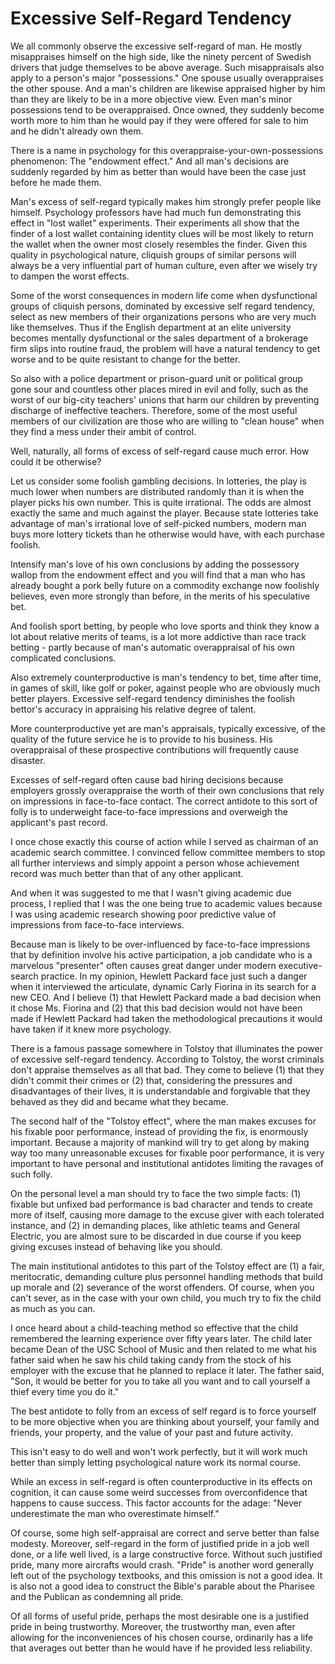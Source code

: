 # Excessive Self-Regard Tendency

We all commonly observe the excessive self-regard of man. He mostly misappraises himself on the high side, like the ninety percent of Swedish drivers that judge themselves to be above average. Such misappraisals also apply to a person's major "possessions." One spouse usually overappraises the other spouse. And a man's children are likewise appraised higher by him than they are likely to be in a more objective view. Even man's minor possessions tend to be overappraised. Once owned, they suddenly become worth more to him than he would pay if they were offered for sale to him and he didn't already own them.

There is a name in psychology for this overappraise-your-own-possessions phenomenon: The "endowment effect." And all man's decisions are suddenly regarded by him as better than would have been the case just before he made them.

Man's excess of self-regard typically makes him strongly prefer people like himself. Psychology professors have had much fun demonstrating this effect in "lost wallet" experiments. Their experiments all show that the finder of a lost wallet containing identity clues will be most likely to return the wallet when the owner most closely resembles the finder. Given this quality in psychological nature, cliquish groups of similar persons will always be a very influential part of human culture, even after we wisely try to dampen the worst effects.

Some of the worst consequences in modern life come when dysfunctional groups of cliquish persons, dominated by excessive self regard tendency, select as new members of their organizations persons who are very much like themselves. Thus if the English department at an elite university becomes mentally dysfunctional or the sales department of a brokerage firm slips into routine fraud, the problem will have a natural tendency to get worse and to be quite resistant to change for the better. 

So also with a police department or prison-guard unit or political group gone sour and countless other places mired in evil and folly, such as the worst of our big-city teachers' unions that harm our children by preventing discharge of ineffective teachers. Therefore, some of the most useful members of our civilization are those who are willing to "clean house" when they find a mess under their ambit of control.

Well, naturally, all forms of excess of self-regard cause much error. How could it be otherwise?

Let us consider some foolish gambling decisions. In lotteries, the play is much lower when numbers are distributed randomly than it is when the player picks his own number. This is quite irrational. The odds are almost exactly the same and much against the player. Because state lotteries take advantage of man's irrational love of self-picked numbers, modern man buys more lottery tickets than he otherwise would have, with each purchase foolish.


Intensify man's love of his own conclusions by adding the possessory wallop from the endowment effect and you will find that a man who has already bought a pork belly future on a commodity exchange now foolishly believes, even more strongly than before, in the merits of his speculative bet.

And foolish sport betting, by people who love sports and think they know a lot about relative merits of teams, is a lot more addictive than race track betting - partly because of man's automatic overappraisal of his own complicated conclusions.

Also extremely counterproductive is man's tendency to bet, time after time, in games of skill, like golf or poker, against people who are obviously much better players. Excessive self-regard tendency diminishes the foolish bettor's accuracy in appraising his relative degree of talent.

More counterproductive yet are man's appraisals, typically excessive, of the quality of the future service he is to provide to his business. His overappraisal of these prospective contributions will frequently cause disaster.

Excesses of self-regard often cause bad hiring decisions because employers grossly overappraise the worth of their own conclusions that rely on impressions in face-to-face contact. The correct antidote to this sort of folly is to underweight face-to-face impressions and overweigh the applicant's past record.

I once chose exactly this course of action while I served as chairman of an academic search committee. I convinced fellow committee members to stop all further interviews and simply appoint a person whose achievement record was much better than that of any other applicant.

And when it was suggested to me that I wasn't giving academic due process, I replied that I was the one being true to academic values because I was using academic research showing poor predictive value of impressions from face-to-face interviews.

Because man is likely to be over-influenced by face-to-face impressions that by definition involve his active participation, a job candidate who is a marvelous "presenter" often causes great danger under modern executive-search practice. In my opinion, Hewlett Packard face just such a danger when it interviewed the articulate, dynamic Carly Fiorina in its search for a new CEO. And I believe (1) that Hewlett Packard made a bad decision when it chose Ms. Fiorina and (2) that this bad decision would not have been made if Hewlett Packard had taken the methodological precautions it would have taken if it knew more psychology.

There is a famous passage somewhere in Tolstoy that illuminates the power of excessive self-regard tendency. According to Tolstoy, the worst criminals don't appraise themselves as all that bad. They come to believe (1) that they didn't commit their crimes or (2) that, considering the pressures and disadvantages of their lives, it is understandable and forgivable that they behaved as they did and became what they became.

The second half of the "Tolstoy effect", where the man makes excuses for his fixable poor performance, instead of providing the fix, is enormously important. Because a majority of mankind will try to get along by making way too many unreasonable excuses for fixable poor performance, it is very important to have personal and institutional antidotes limiting the ravages of such folly. 

On the personal level a man should try to face the two simple facts: (1) fixable but unfixed bad performance is bad character and tends to create more of itself, causing more damage to the excuse giver with each tolerated instance, and (2) in demanding places, like athletic teams and General Electric, you are almost sure to be discarded in due course if you keep giving excuses instead of behaving like you should. 

The main institutional antidotes to this part of the Tolstoy effect are (1) a fair, meritocratic, demanding culture plus personnel handling methods that build up morale and (2) severance of the worst offenders. Of course, when you can't sever, as in the case with your own child, you much try to fix the child as much as you can.

I once heard about a child-teaching method so effective that the child remembered the learning experience over fifty years later. The child later became Dean of the USC School of Music and then related to me what his father said when he saw his child taking candy from the stock of his employer with the excuse that he planned to replace it later. The father said, "Son, it would be better for you to take all you want and to call yourself a thief every time you do it."

The best antidote to folly from an excess of self regard is to force yourself to be more objective when you are thinking about yourself, your family and friends, your property, and  the value of your past and future activity.

This isn't easy to do well and won't work perfectly, but it will work much better than simply letting psychological nature work its normal course.

While an excess in self-regard is often counterproductive in its effects on cognition, it can cause some weird successes from overconfidence that happens to cause success. This factor accounts for the adage: "Never underestimate the man who overestimate himself."

Of course, some high self-appraisal are correct and serve better than false modesty. Moreover, self-regard in the form of justified pride in a job well done, or a life well lived, is a large constructive force. Without such justified pride, many more aircrafts would crash. "Pride" is another word generally left out of the psychology textbooks, and this omission is not a good idea. It is also not a good idea to construct the Bible's parable about the Pharisee and the Publican as condemning all pride.

Of all forms of useful pride, perhaps the most desirable one is a justified pride in being trustworthy. Moreover, the trustworthy man, even after allowing for the inconveniences of his chosen course, ordinarily has a life that averages out better than he would have if he provided less reliability.